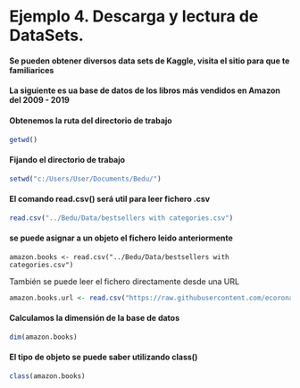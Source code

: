 # Ejemplo 4. Descarga y lectura de DataSets.
#### Se pueden obtener diversos data sets de Kaggle, visita el sitio para que te familiarices
#### La siguiente es ua base de datos de los libros más vendidos en Amazon del 2009 - 2019

#### Obtenemos la ruta del directorio de trabajo
```R
getwd()
```
#### Fijando el directorio de trabajo
```R
setwd("c:/Users/User/Documents/Bedu/")
```
#### El comando read.csv() será util para leer fichero .csv
```R
read.csv("../Bedu/Data/bestsellers with categories.csv")
```
#### se puede asignar a un objeto el fichero leido anteriormente
```RR
amazon.books <- read.csv("../Bedu/Data/bestsellers with categories.csv")
```
También se puede leer el fichero directamente desde una URL
```R
amazon.books.url <- read.csv("https://raw.githubusercontent.com/ecoronadoj/Sesion_1/main/Data/bestsellers%20with%20categories.csv")
```
#### Calculamos la dimensión de la base de datos
```R
dim(amazon.books)
```

#### El tipo de objeto se puede saber utilizando class() 
```R
class(amazon.books)
```
